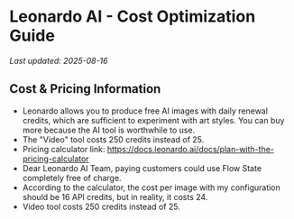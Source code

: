 # Leonardo AI - Cost Optimization Guide

*Last updated: 2025-08-16*

## Cost & Pricing Information

- Leonardo allows you to produce free AI images with daily renewal credits, which are sufficient to experiment with art styles. You can buy more because the AI tool is worthwhile to use.
- The "Video" tool costs 250 credits instead of 25.
- Pricing calculator link: https://docs.leonardo.ai/docs/plan-with-the-pricing-calculator
- Dear Leonardo AI Team, paying customers could use Flow State completely free of charge.
- According to the calculator, the cost per image with my configuration should be 16 API credits, but in reality, it costs 24.
- Video tool costs 250 credits instead of 25.

